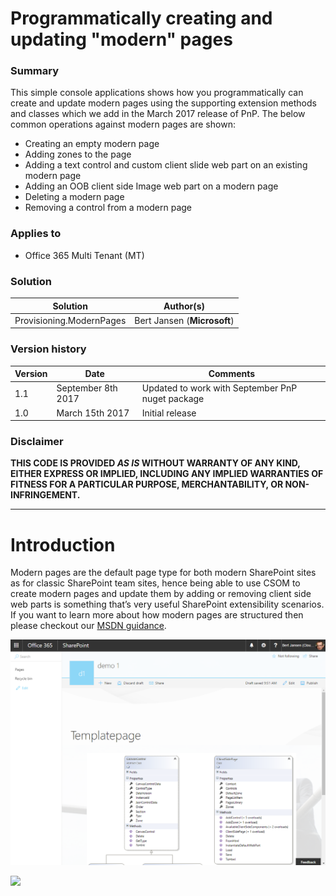 # Programmatically creating and updating "modern" pages #

### Summary ###
This simple console applications shows how you programmatically can create and update modern pages using the supporting extension methods and classes which we add in the March 2017 release of PnP. The below common operations against modern pages are shown:
- Creating an empty modern page
- Adding zones to the page
- Adding a text control and custom client slide web part on an existing modern page
- Adding an OOB client side Image web part on a modern page
- Deleting a modern page
- Removing a control from a modern page


### Applies to ###
-  Office 365 Multi Tenant (MT)

### Solution ###
Solution | Author(s)
---------|----------
Provisioning.ModernPages | Bert Jansen (**Microsoft**)

### Version history ###
Version  | Date | Comments
---------| -----| --------
1.1  | September 8th 2017 | Updated to work with September PnP nuget package
1.0  | March 15th 2017 | Initial release

### Disclaimer ###
**THIS CODE IS PROVIDED *AS IS* WITHOUT WARRANTY OF ANY KIND, EITHER EXPRESS OR IMPLIED, INCLUDING ANY IMPLIED WARRANTIES OF FITNESS FOR A PARTICULAR PURPOSE, MERCHANTABILITY, OR NON-INFRINGEMENT.**


----------

# Introduction
Modern pages are the default page type for both modern SharePoint sites as for classic SharePoint team sites, hence being able to use CSOM to create modern pages and update them by adding or removing client side web parts is something that’s very useful SharePoint extensibility scenarios. If you want to learn more about how modern pages are structured then please checkout our [MSDN guidance](https://msdn.microsoft.com/en-us/pnp_articles/modern-experience-customizations-customize-pages#programming-modern-pages).

![](readmescreenshot.png)

<img src="https://telemetry.sharepointpnp.com/pnp/samples/Provisioning.ModernPages" />